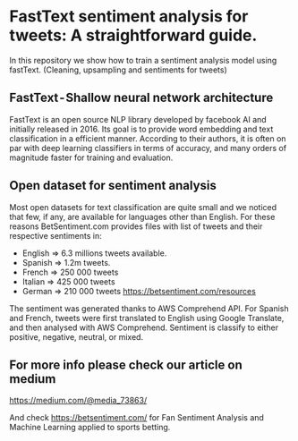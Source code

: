 # FastText sentiment analysis for tweets: A straightforward guide.
In this repository we show how to train a sentiment analysis model using fastText. (Cleaning, upsampling and sentiments for tweets)

## FastText - Shallow neural network architecture
FastText is an open source NLP library developed by facebook AI and initially released in 2016. Its goal is to provide word embedding and text classification in a efficient manner. According to their authors, it is often on par with deep learning classifiers in terms of accuracy, and many orders of magnitude faster for training and evaluation.

## Open dataset for sentiment analysis
Most open datasets for text classification are quite small and we noticed that few, if any, are available for languages other than English. 
For these reasons BetSentiment.com provides files with list of tweets and their respective sentiments in:
* English => 6.3 millions tweets available.
* Spanish => 1.2m tweets.
* French => 250 000 tweets
* Italian => 425 000 tweets
* German => 210 000 tweets
https://betsentiment.com/resources

The sentiment was generated thanks to AWS Comprehend API. For Spanish and French, tweets were first translated to English using Google Translate, and then analysed with AWS Comprehend. Sentiment is classify to either positive, negative, neutral, or mixed.

## For more info please check our article on medium
https://medium.com/@media_73863/

And check https://betsentiment.com/ for Fan Sentiment Analysis and Machine Learning applied to sports betting.

